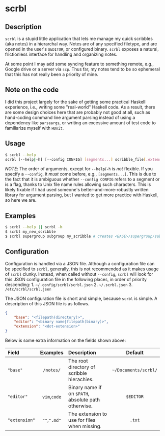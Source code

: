 # scrbl

## Description
`scrbl` is a stupid little application that lets me manage my quick scribbles
(aka notes) in a hierarchal way. Notes are of any specified filetype, and are
opened in the user's `$EDITOR`, or configured binary. `scrbl` exposes a
natural, frictionless interface for handling and organizing notes.

At some point I may add some syncing feature to something remote, e.g., Google
drive or a server via `scp`. Thus far, my notes tend to be so ephemeral that
this has not really been a priority of mine.

## Note on the code
I did this project largely for the sake of getting some practical Haskell
experience, i.e., writing some "real-world" Haskell code. As a result, there
are some design choices here that are probably not good at all, such as
hand-coding command line argument parsing instead of using a dependency like
`parseargs`, or writing an excessive amount of test code to familiarize myself
with `HUnit`.

## Usage
```bash
$ scrbl --help
scrbl [--help|-h] [--config CONFIG] [segments...] scribble_file[.extension]
```
*NOTE*: The order of arguments, except for `--help`/`-h` is _not_ flexible. If
you specify a `--config`, it _must_ come before, e.g., `[segments...]`. This is
due to the fact that it is ambiguous whether `--config CONFIG` refers to a
segment or is a flag, thanks to Unix file name rules allowing such characters.
This is likely fixable if I had used someone's better-and-more-robustly written
library for argument parsing, but I wanted to get more practice with Haskell,
so here we are.

## Examples
```bash
$ scrbl --help || scrbl -h
$ scrbl my_new_scribble
$ scrbl supergroup subgroup my_scribble # creates <BASE>/supergroup/subgroup/note
```

## Configuration
Configuration is handled via a JSON file. Although a configuration file can be
specified to `scrbl`, generally, this is not recommended as it makes usage of
`scrbl` clunky. Instead, when called without `--config`, `scrbl` will look for
this JSON configuration file in the following places, in order of priority
descending:
    1. `~/.config/scrbl/scrbl.json`
    2. `~/.scrbl.json`
    3. `/etc/scrbl/scrbl.json`

The JSON configuration file is short and simple, because `scrbl` is simple. A
description of this JSON file is as follows.
```json
{
    "base": "<filepath(directory)>",
    "editor": "<binary name|filepath(binary)>",
    "extension": "<dot-extension>"
}
```
Below is some extra information on the fields shown above:

| Field       | Examples   | Description                                       | Default            |
|:------------|:----------:|:------------------------------------------------- |:------------------:|
|`"base"`     |`/notes/`   |The root directory of scribble hierachies.         |`~/Documents/scrbl/`|
|`"editor"`   |`vim`,`code`|Binary name if on `$PATH`, absolute path otherwise.|`$EDITOR`           |
|`"extension"`|`""`,`".md"`|The extension to use for files when missing.       |`.txt`              |
